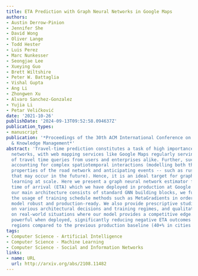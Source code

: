 ```yaml
---
title: ETA Prediction with Graph Neural Networks in Google Maps
authors:
- Austin Derrow-Pinion
- Jennifer She
- David Wong
- Oliver Lange
- Todd Hester
- Luis Perez
- Marc Nunkesser
- Seongjae Lee
- Xueying Guo
- Brett Wiltshire
- Peter W. Battaglia
- Vishal Gupta
- Ang Li
- Zhongwen Xu
- Alvaro Sanchez-Gonzalez
- Yujia Li
- Petar Veličković
date: '2021-10-26'
publishDate: '2024-09-13T09:52:58.094637Z'
publication_types:
- manuscript
publication: '*Proceedings of the 30th ACM International Conference on Information
  & Knowledge Management*'
abstract: 'Travel-time prediction constitutes a task of high importance in transportation
  networks, with web mapping services like Google Maps regularly serving vast quantities
  of travel time queries from users and enterprises alike. Further, such a task requires
  accounting for complex spatiotemporal interactions (modelling both the topological
  properties of the road network and anticipating events -- such as rush hours --
  that may occur in the future). Hence, it is an ideal target for graph representation
  learning at scale. Here we present a graph neural network estimator for estimated
  time of arrival (ETA) which we have deployed in production at Google Maps. While
  our main architecture consists of standard GNN building blocks, we further detail
  the usage of training schedule methods such as MetaGradients in order to make our
  model robust and production-ready. We also provide prescriptive studies: ablating
  on various architectural decisions and training regimes, and qualitative analyses
  on real-world situations where our model provides a competitive edge. Our GNN proved
  powerful when deployed, significantly reducing negative ETA outcomes in several
  regions compared to the previous production baseline (40+% in cities like Sydney).'
tags:
- Computer Science - Artificial Intelligence
- Computer Science - Machine Learning
- Computer Science - Social and Information Networks
links:
- name: URL
  url: http://arxiv.org/abs/2108.11482
---
```

